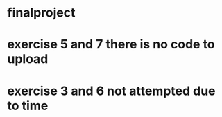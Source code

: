 # finalproject

# exercise 5 and 7 there is no code to upload

# exercise 3 and 6 not attempted due to time 
